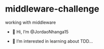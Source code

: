# middleware-challenge
working with middleware


- 👋 Hi, I’m @JordaoNhanga15

- 👀 I’m interested in learning about TDD...
